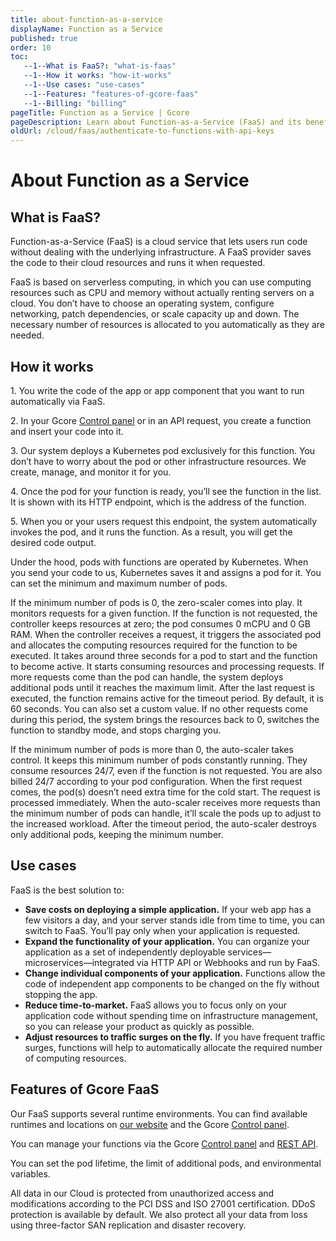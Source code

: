 ```yaml
---
title: about-function-as-a-service
displayName: Function as a Service
published: true
order: 10
toc:
   --1--What is FaaS?: "what-is-faas"
   --1--How it works: "how-it-works"
   --1--Use cases: "use-cases"
   --1--Features: "features-of-gcore-faas"
   --1--Billing: "billing"
pageTitle: Function as a Service | Gcore
pageDescription: Learn about Function-as-a-Service (FaaS) and its benefits. Explore Gcore FaaS features and runtime environments.
oldUrl: /cloud/faas/authenticate-to-functions-with-api-keys
---
```

# About Function as a Service
  
## What is FaaS?

Function-as-a-Service (FaaS) is a cloud service that lets users run code without dealing with the underlying infrastructure. A FaaS provider saves the code to their cloud resources and runs it when requested.

FaaS is based on serverless computing, in which you can use computing resources such as CPU and memory without actually renting servers on a cloud. You don’t have to choose an operating system, configure networking, patch dependencies, or scale capacity up and down. The necessary number of resources is allocated to you automatically as they are needed.

## How it works

1\. You write the code of the app or app component that you want to run automatically via FaaS.

2\. In your Gcore <a href="https://cloud.gcore.com/cloud" target="_blank">Control panel</a> or in an API request, you create a function and insert your code into it.

3\. Our system deploys a Kubernetes pod exclusively for this function. You don’t have to worry about the pod or other infrastructure resources. We create, manage, and monitor it for you.

4\. Once the pod for your function is ready, you’ll see the function in the list. It is shown with its HTTP endpoint, which is the address of the function.

5\. When you or your users request this endpoint, the system automatically invokes the pod, and it runs the function. As a result, you will get the desired code output.

Under the hood, pods with functions are operated by Kubernetes. When you send your code to us, Kubernetes saves it and assigns a pod for it. You can set the minimum and maximum number of pods.

If the minimum number of pods is 0, the zero-scaler comes into play. It monitors requests for a given function. If the function is not requested, the controller keeps resources at zero; the pod consumes 0 mCPU and 0 GB RAM. When the controller receives a request, it triggers the associated pod and allocates the computing resources required for the function to be executed. It takes around three seconds for a pod to start and the function to become active. It starts consuming resources and processing requests. If more requests come than the pod can handle, the system deploys additional pods until it reaches the maximum limit. After the last request is executed, the function remains active for the timeout period. By default, it is 60 seconds. You can also set a custom value. If no other requests come during this period, the system brings the resources back to 0, switches the function to standby mode, and stops charging you.

If the minimum number of pods is more than 0, the auto-scaler takes control. It keeps this minimum number of pods constantly running. They consume resources 24/7, even if the function is not requested. You are also billed 24/7 according to your pod configuration. When the first request comes, the pod(s) doesn’t need extra time for the cold start. The request is processed immediately. When the auto-scaler receives more requests than the minimum number of pods can handle, it’ll scale the pods up to adjust to the increased workload. After the timeout period, the auto-scaler destroys only additional pods, keeping the minimum number.

## Use cases

FaaS is the best solution to:

- **Save costs on deploying a simple application.** If your web app has a few visitors a day, and your server stands idle from time to time, you can switch to FaaS. You’ll pay only when your application is requested.
- **Expand the functionality of your application.** You can organize your application as a set of independently deployable services—microservices—integrated via HTTP API or Webhooks and run by FaaS.
- **Change individual components of your application.** Functions allow the code of independent app components to be changed on the fly without stopping the app.
- **Reduce time-to-market.** FaaS allows you to focus only on your application code without spending time on infrastructure management, so you can release your product as quickly as possible.
- **Adjust resources to traffic surges on the fly.** If you have frequent traffic surges, functions will help to automatically allocate the required number of computing resources.

## Features of Gcore FaaS

Our FaaS supports several runtime environments. You can find available runtimes and locations on <a href="https://gcore.com/cloud/faas" target="_blank">our website</a> and the Gcore <a href="https://cloud.gcore.com/cloud" target="_blank">Control panel</a>.

You can manage your functions via the Gcore <a href="https://cloud.gcore.com/cloud" target="_blank">Control panel</a> and <a href="https://api.gcore.com/docs/cloud" target="_blank">REST API</a>.

You can set the pod lifetime, the limit of additional pods, and environmental variables.

All data in our Cloud is protected from unauthorized access and modifications according to the PCI DSS and ISO 27001 certification. DDoS protection is available by default. We also protect all your data from loss using three-factor SAN replication and disaster recovery.

